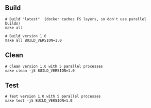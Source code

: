 ## Build

    # Build "latest"  (docker caches FS layers, so don't use parallel builds)
    make all

    # Build version 1.0
    make all BUILD_VERSION=1.0

## Clean

    # Clean version 1.0 with 5 parallel processes
    make clean -j5 BUILD_VERSION=1.0

## Test

    # Test version 1.0 with 5 parallel processes
    make test -j5 BUILD_VERSION=1.0
